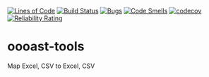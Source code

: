 [![Lines of Code](https://sonarcloud.io/api/project_badges/measure?project=pavru_oooast-tools&metric=ncloc)](https://sonarcloud.io/dashboard?id=pavru_oooast-tools) 
[![Build Status](https://travis-ci.org/pavru/oooast-tools.svg?branch=master)](https://travis-ci.org/pavru/oooast-tools) 
[![Bugs](https://sonarcloud.io/api/project_badges/measure?project=pavru_oooast-tools&metric=bugs)](https://sonarcloud.io/dashboard?id=pavru_oooast-tools) 
[![Code Smells](https://sonarcloud.io/api/project_badges/measure?project=pavru_oooast-tools&metric=code_smells)](https://sonarcloud.io/dashboard?id=pavru_oooast-tools) 
[![codecov](https://codecov.io/gh/pavru/oooast-tools/branch/master/graph/badge.svg)](https://codecov.io/gh/pavru/oooast-tools) 
[![Reliability Rating](https://sonarcloud.io/api/project_badges/measure?project=pavru_oooast-tools&metric=reliability_rating)](https://sonarcloud.io/dashboard?id=pavru_oooast-tools)

# oooast-tools
Map Excel, CSV to Excel, CSV
